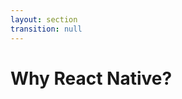 ```yaml
---
layout: section
transition: null
---
```


# Why React Native?

<!--
(5 min)
- Widely adopted (perhaps highlight Expo numbers?)
  - Using a known and popular stack React + JavaScript
  - Backed by Meta
  - Large ecosystem
    - https://reactnative.directory/
    - Numbers?
- Native first (not a web-view):
  - Exposing native UI components rather than re-inventing them (as opposed to Flutter, Cordova)
  - Limited web-APIs available.
- No JIT to machine-code in iOS apps
- Luxury of ahead-of-time build step (as opposed to the Web)
-->
